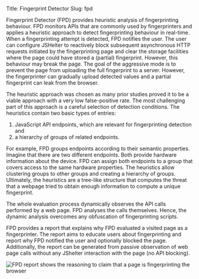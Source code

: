 Title: Fingerprint Detector
Slug: fpd

Fingerprint Detector (FPD) provides heuristic analysis of fingerprinting behaviour.
FPD monitors APIs that are commonly used by fingerprinters and applies a heuristic approach to detect fingerprinting behaviour in real-time.
When a fingerprinting attempt is detected, FPD notifies the user.
The user can configure JSHelter to
reactively block subsequent asynchronous HTTP requests initiated by the
fingerprinting page and clear the storage facilities where the page could have
stored a (partial) fingerprint. However, this behaviour may break the page.
The goal of the aggressive mode is to prevent the page from uploading the full
fingerprint to a server. However, the fingerprinter can gradually
upload detected values and a partial fingerprint can leak from the browser.

The heuristic approach was chosen as many prior studies proved it to be a viable approach with a very low false-positive rate.
The most challenging part of this approach is a careful selection of detection conditions.
The heuristics contain two basic types of entries:

1. JavaScript API endpoints, which are relevant for fingerprinting detection
and
2. a hierarchy of groups of related endpoints.

For example, FPD groups
endpoints according to their semantic properties. Imagine that there are two
different endpoints. Both provide hardware information about the device. FPD can
assign both endpoints to a group that covers access to the same hardware
properties. The heuristics allow clustering groups to other groups and creating
a hierarchy of groups. Ultimately, the heuristics are a tree-like structure that
computes the threat that a webpage tried to obtain enough information to compute
a unique fingerprint.

The whole evaluation process dynamically observes the API calls performed by a
web page. FPD analyses the calls themselves. Hence, the dynamic analysis overcomes
any obfuscation of fingerprinting scripts.

FPD provides a report that explains why FPD evaluated a visited page as a
fingerprinter. The report aims to educate users
about fingerprinting and report why FPD notified the user and optionally blocked
the page. Additionally, the report can be generated from passive observation of
web page calls without any JShelter
interaction with the page (no API blocking).

![FPD report shows the reasoning to claim that a page is fingerprinting the browser]({attach}/images/cooperation/fpd-report.png)
